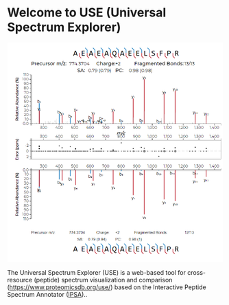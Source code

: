 # Welcome to USE (Universal Spectrum Explorer)
![Example plot](/example.png)

The Universal Spectrum Explorer (USE) is a web-based tool for cross-resource (peptide) spectrum visualization and comparison (https://www.proteomicsdb.org/use/) based on the Interactive Peptide Spectrum Annotator ([IPSA](https://github.com/coongroup/IPSA))..

